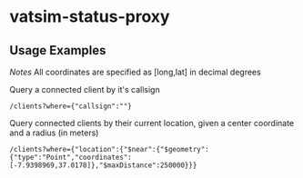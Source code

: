 # vatsim-status-proxy

## Usage Examples

_Notes_ All coordinates are specified as [long,lat] in decimal degrees

Query a connected client by it's callsign

	/clients?where={"callsign":""}

Query connected clients by their current location, given a center coordinate and a radius (in meters)

	/clients?where={"location":{"$near":{"$geometry":{"type":"Point","coordinates":[-7.9398969,37.0178]},"$maxDistance":250000}}}
